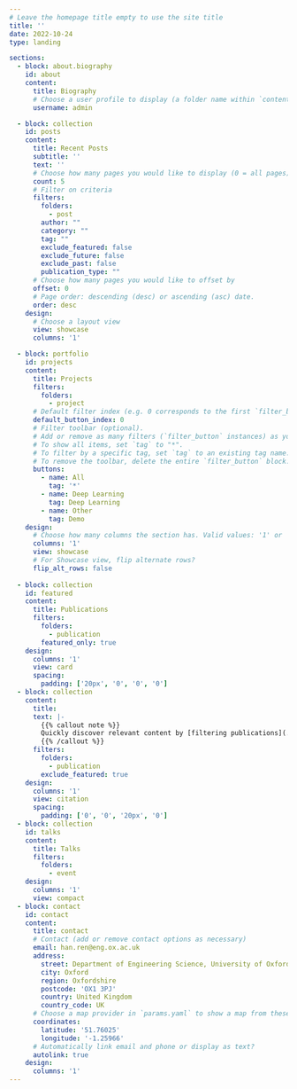 ```yaml
---
# Leave the homepage title empty to use the site title
title: ''
date: 2022-10-24
type: landing

sections:
  - block: about.biography
    id: about
    content:
      title: Biography
      # Choose a user profile to display (a folder name within `content/authors/`)
      username: admin

  - block: collection
    id: posts
    content:
      title: Recent Posts
      subtitle: ''
      text: ''
      # Choose how many pages you would like to display (0 = all pages)
      count: 5
      # Filter on criteria
      filters:
        folders:
          - post
        author: ""
        category: ""
        tag: ""
        exclude_featured: false
        exclude_future: false
        exclude_past: false
        publication_type: ""
      # Choose how many pages you would like to offset by
      offset: 0
      # Page order: descending (desc) or ascending (asc) date.
      order: desc
    design:
      # Choose a layout view
      view: showcase
      columns: '1'

  - block: portfolio
    id: projects
    content:
      title: Projects
      filters:
        folders:
          - project
      # Default filter index (e.g. 0 corresponds to the first `filter_button` instance below).
      default_button_index: 0
      # Filter toolbar (optional).
      # Add or remove as many filters (`filter_button` instances) as you like.
      # To show all items, set `tag` to "*".
      # To filter by a specific tag, set `tag` to an existing tag name.
      # To remove the toolbar, delete the entire `filter_button` block.
      buttons:
        - name: All
          tag: '*'
        - name: Deep Learning
          tag: Deep Learning
        - name: Other
          tag: Demo
    design:
      # Choose how many columns the section has. Valid values: '1' or '2'.
      columns: '1'
      view: showcase
      # For Showcase view, flip alternate rows?
      flip_alt_rows: false
      
  - block: collection
    id: featured
    content:
      title: Publications
      filters:
        folders:
          - publication
        featured_only: true
    design:
      columns: '1'
      view: card
      spacing:
        padding: ['20px', '0', '0', '0']
  - block: collection
    content:
      title: 
      text: |-
        {{% callout note %}}
        Quickly discover relevant content by [filtering publications](./publication/).
        {{% /callout %}}
      filters:
        folders:
          - publication
        exclude_featured: true
    design:
      columns: '1'
      view: citation
      spacing:
        padding: ['0', '0', '20px', '0']
  - block: collection
    id: talks
    content:
      title: Talks
      filters:
        folders:
          - event
    design:
      columns: '1'
      view: compact
  - block: contact
    id: contact
    content:
      title: contact
      # Contact (add or remove contact options as necessary)
      email: han.ren@eng.ox.ac.uk
      address:
        street: Department of Engineering Science, University of Oxford, Parks Road
        city: Oxford
        region: Oxfordshire
        postcode: 'OX1 3PJ'
        country: United Kingdom
        country_code: UK
      # Choose a map provider in `params.yaml` to show a map from these coordinates
      coordinates:
        latitude: '51.76025'
        longitude: '-1.25966'  
      # Automatically link email and phone or display as text?
      autolink: true
    design:
      columns: '1'
---
```

